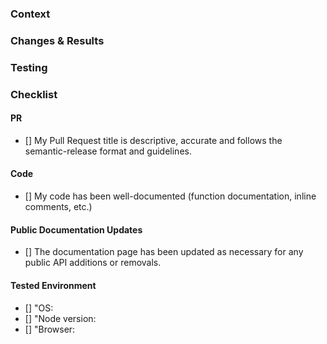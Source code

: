 <!-- Do Not Delete This! pr_template -->
<!-- Please read our Rules of Conduct: https://github.com/OHIF/Viewers/blob/master/CODE_OF_CONDUCT.md -->
<!-- :hand: Thank you for starting this amazing contribution! -->

<!--
⚠️⚠️ Please make sure the checklist section below is complete before submitting your PR.
To complete the checklist, add an 'x' to each item: [] -> [x]
(PRs that do not have all the checkboxes marked will not be approved)
-->

### Context

<!--
Provide a clear explanation of the reasoning behind this change, such as:
- A link to the issue being addressed, using the format "Fixes #ISSUE_NUMBER"
- An image showing the issue or problem being addressed (if not already in the issue)
- Error logs or callStacks to help with the understanding of the problem (if not already in the issue)
-->

### Changes & Results

<!--
List all the changes that have been done, such as:
- Add new components
- Remove old components
- Update dependencies

What are the effects of this change?
- Before vs After
- Screenshots / GIFs / Videos
-->

### Testing

<!--
Describe how we can test your changes.
- open a URL
- visit a page
- click on a button
- etc.
-->

### Checklist

#### PR

<!--
https://semantic-release.gitbook.io/semantic-release/#how-does-it-work

Examples:
Please note the letter casing in the provided examples (upper or lower).

- feat(MeasurementService): add ...
- fix(Toolbar): fix ...
- docs(Readme): update ...
- style(Whitespace): fix ...
- refactor(ExtensionManager): ...
- test(HangingProtocol): Add test ...
- chore(git): update ...
- perf(VolumeLoader): ...

You don't need to have each commit within the Pull Request follow the rule,
but the PR title must comply with it, as it will be used as the commit message
after the commits are squashed.
-->

- [] My Pull Request title is descriptive, accurate and follows the
  semantic-release format and guidelines.

#### Code

- [] My code has been well-documented (function documentation, inline comments,
  etc.)



#### Public Documentation Updates

<!-- https://cornerstonejs.org/ -->

- [] The documentation page has been updated as necessary for any public API
  additions or removals.

#### Tested Environment

- [] "OS: <!--[e.g. Windows 10, macOS 10.15.4]"-->
- [] "Node version: <!--[e.g. 16.14.0]"-->
- [] "Browser:
  <!--[e.g. Chrome 83.0.4103.116, Firefox 77.0.1, Safari 13.1.1]"-->

<!-- prettier-ignore-start -->
[blog]: https://circleci.com/blog/triggering-trusted-ci-jobs-on-untrusted-forks/
[script]: https://github.com/jklukas/git-push-fork-to-upstream-branch
<!-- prettier-ignore-end -->
